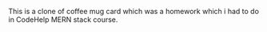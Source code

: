 This is a clone of coffee mug card which was a homework which i had to do in CodeHelp MERN stack course.
